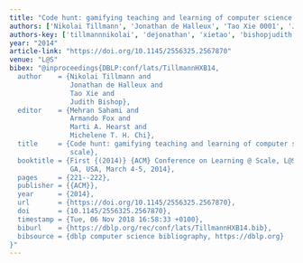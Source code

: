 ```yaml
---
title: "Code hunt: gamifying teaching and learning of computer science at scale"
authors: ['Nikolai Tillmann', 'Jonathan de Halleux', 'Tao Xie 0001', 'Judith Bishop']
authors-key: ['tillmannnikolai', 'dejonathan', 'xietao', 'bishopjudith']
year: "2014"
article-link: "https://doi.org/10.1145/2556325.2567870"
venue: "L@S"
bibex: "@inproceedings{DBLP:conf/lats/TillmannHXB14,
  author    = {Nikolai Tillmann and
               Jonathan de Halleux and
               Tao Xie and
               Judith Bishop},
  editor    = {Mehran Sahami and
               Armando Fox and
               Marti A. Hearst and
               Michelene T. H. Chi},
  title     = {Code hunt: gamifying teaching and learning of computer science at
               scale},
  booktitle = {First {(2014)} {ACM} Conference on Learning @ Scale, L@S 2014, Atlanta,
               GA, USA, March 4-5, 2014},
  pages     = {221--222},
  publisher = {{ACM}},
  year      = {2014},
  url       = {https://doi.org/10.1145/2556325.2567870},
  doi       = {10.1145/2556325.2567870},
  timestamp = {Tue, 06 Nov 2018 16:58:33 +0100},
  biburl    = {https://dblp.org/rec/conf/lats/TillmannHXB14.bib},
  bibsource = {dblp computer science bibliography, https://dblp.org}
}"
---
```

